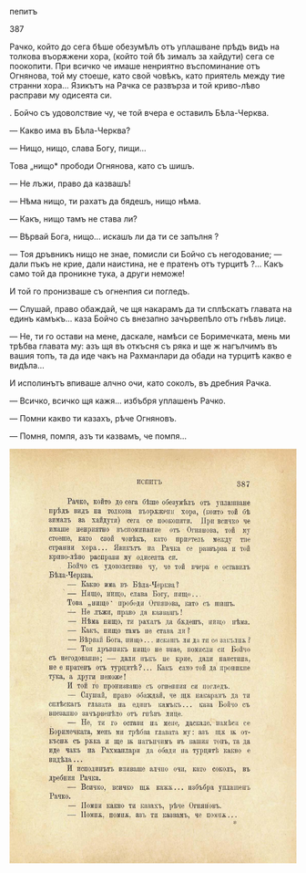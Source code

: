 ﻿пепитъ

387

Рачко, който до сега бѣше обезумѣлъ отъ уплашване прѣдъ видъ на толкова въорѫжени хора, (който той бѣ зималъ за хайдути) сега се поокопити. При всичко че имаше ненриятно въспоминание отъ Огнянова, той му стоеше, като свой човѣкъ, като приятель между тие странни хора... Язикътъ на Рачка се развърза и той криво-лѣво расправи му одисеята си.

. Бойчо съ удоволствие чу, че той вчера е оставилъ Бѣла-Черква.

— Какво има въ Бѣла-Черква?

— Нищо, нищо, слава Богу, пищи...

Това „нищо* прободи Огнянова, като съ шишъ.

— Не лъжи, право да казвашъ!

— Нѣма нищо, ти рахатъ да бядешъ, нищо нѣма.

— Какъ, нищо тамъ не става ли?

— Вѣрвай Бога, нищо... искашъ ли да ти се запълня ?

— Тоя дръвникъ нищо не знае, помисли си Бойчо съ негодование; — дали пъкъ не крие, дали наистина, не е пратенъ отъ турцитѣ ?... Какъ само той да проникне тука, а други неможе!

И той го пронизваше съ огненпия си погледъ.

— Слушай, право обаждай, че щя накарамъ да ти сплѣскатъ главата на единъ камъкъ... каза Бойчо съ внезапно зачървепѣло отъ гнѣвъ лице.

— Не, ти го остави на мене, даскале, намѣси се Боримечката, мень ми трѣбва главата му: азъ щя въ откъсня съ ряка и ще ж нагълчимъ въ вашия топъ, та да иде чакъ на Рахманлари да обади на турцитѣ какво е видѣла...

И исполинътъ впиваше алчно очи, като соколъ, въ дребния Рачка.

— Всичко, всичко щя кажя... избъбря уплашенъ Рачко.

— Помни какво ти казахъ, рѣче Огняновъ.

— Помня, помпя, азъ ти казвамъ, че помпя...

![original](images/434.jpg)

